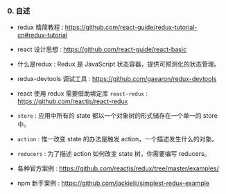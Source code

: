 ### 0. 自述
* redux 精简教程 : https://github.com/react-guide/redux-tutorial-cn#redux-tutorial
* react 设计思想 : https://github.com/react-guide/react-basic
* 什么是redux : Redux 是 JavaScript 状态容器，提供可预测化的状态管理。

* redux-devtools 调试工具 : https://github.com/gaearon/redux-devtools
* react 使用 redux 需要借助绑定库 `react-redux` : https://github.com/reactjs/react-redux

* `store` : 应用中所有的 state 都以一个对象树的形式储存在一个单一的 store 中。
* `action` : 惟一改变 state 的办法是触发 action，一个描述发生什么的对象。
* `reducers` : 为了描述 action 如何改变 state 树，你需要编写 reducers。

* 各种官方案例 : https://github.com/reactjs/redux/tree/master/examples/
* npm 新手案例 : https://github.com/jackielii/simplest-redux-example
